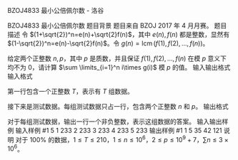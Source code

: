 



BZOJ4833 最小公倍佩尔数 - 洛谷














BZOJ4833 最小公倍佩尔数
题目背景
题目来自 BZOJ 2017 年 4 月月赛。
题目描述
令 $(1+\sqrt{2})^n=e(n)+\sqrt{2}f(n)$，其中 $e(n),f(n)$ 都是整数，显然有 $(1-\sqrt{2})^n=e(n)-\sqrt{2}f(n)$。令 $g(n)=\operatorname{lcm}(f(1),f(2),\dots,f(n))$。

给定两个正整数 $n,p$，其中 $p$ 是质数，并且保证 $f(1),f(2),\dots,f(n)$ 在模 $p$ 意义下均不为 $0$，请计算 $\sum \limits_{i=1}^n i\times g(i)$ 模 $p$ 的值。
输入输出格式
输入格式

第一行包含一个正整数 $T$，表示有 $T$ 组数据。

接下来是测试数据。每组测试数据只占一行，包含两个正整数 $n$ 和 $p$。
输出格式

对于每组测试数据，输出一行一个非负整数，表示这组数据的答案。
输入输出样例
输入样例 #1
5
1 233
2 233
3 233
4 233
5 233
输出样例 #1
1
5
35
42
121
说明
对于 $100\%$ 的数据，$1\leq T\leq 210$，$1\leq n\leq 10^6$，$2\leq p\leq 10^9+7$，$\sum n\leq 3\times 10^6$。






